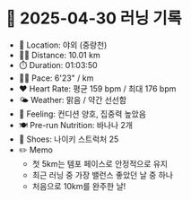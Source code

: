 # 📅 2025-04-30 러닝 기록

- 📍 Location: 야외 (중랑천)
- 🏃‍♂️ Distance: 10.01 km
- ⏱️ Duration: 01:03:50
- 🏃‍♂️ Pace: 6'23" / km
- ❤️ Heart Rate: 평균 159 bpm / 최대 176 bpm
- 🌤️ Weather: 맑음 / 약간 선선함
- 🧠 Feeling: 컨디션 양호, 집중력 높았음
- 🍽️ Pre-run Nutrition: 바나나 2개
- 👟 Shoes: 나이키 스트럭처 25
- ✏️ Memo
  - 첫 5km는 템포 페이스로 안정적으로 유지
  - 최근 러닝 중 가장 밸런스 좋았던 날 중 하나
  - 처음으로 10km를 완주한 날!
